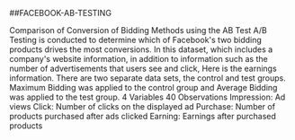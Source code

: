 ##FACEBOOK-AB-TESTING

Comparison of Conversion of Bidding Methods using the AB Test
A/B Testing is conducted to determine which of Facebook's two bidding products drives the most conversions.
In this dataset, which includes a company's website information, in addition to information such as the number of advertisements that users see and click,
Here is the earnings information. There are two separate data sets, the control and test groups.
Maximum Bidding was applied to the control group and Average Bidding was applied to the test group.
4 Variables 40 Observations Impression: Ad views Click: Number of clicks on the displayed ad Purchase: Number of products purchased after ads clicked Earning: Earnings after purchased products
